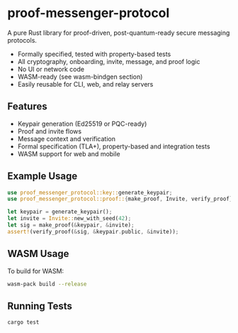 # proof-messenger-protocol

A pure Rust library for proof-driven, post-quantum-ready secure messaging protocols.
- Formally specified, tested with property-based tests
- All cryptography, onboarding, invite, message, and proof logic
- No UI or network code
- WASM-ready (see wasm-bindgen section)
- Easily reusable for CLI, web, and relay servers

## Features
- Keypair generation (Ed25519 or PQC-ready)
- Proof and invite flows
- Message context and verification
- Formal specification (TLA+), property-based and integration tests
- WASM support for web and mobile

## Example Usage
```rust
use proof_messenger_protocol::key::generate_keypair;
use proof_messenger_protocol::proof::{make_proof, Invite, verify_proof};

let keypair = generate_keypair();
let invite = Invite::new_with_seed(42);
let sig = make_proof(&keypair, &invite);
assert!(verify_proof(&sig, &keypair.public, &invite));
```

## WASM Usage
To build for WASM:
```bash
wasm-pack build --release
```

## Running Tests
```bash
cargo test
```